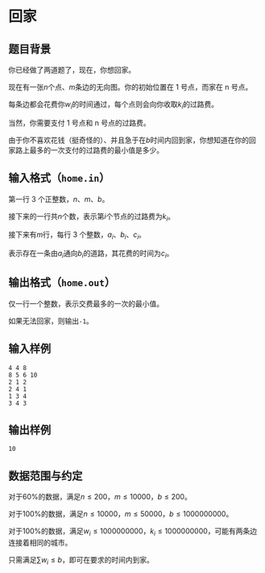 # 回家

## 题目背景

你已经做了两道题了，现在，你想回家。

现在有一张$n$个点、$m$条边的无向图。你的初始位置在 1 号点，而家在 n 号点。

每条边都会花费你$w_i$的时间通过，每个点则会向你收取$k_i$的过路费。

当然，你需要支付 1 号点和 n 号点的过路费。

由于你不喜欢花钱（挺奇怪的）、并且急于在$b$时间内回到家，你想知道在你的回家路上最多的一次支付的过路费的最小值是多少。

## 输入格式（`home.in`）

第一行 3 个正整数，$n$、$m$、$b$。

接下来的一行共$n$个数，表示第$i$个节点的过路费为$k_i$。

接下来有$m$行，每行 3 个整数，$a_i$、$b_i$、$c_i$。

表示存在一条由$a_i$通向$b_i$的道路，其花费的时间为$c_i$。

## 输出格式（`home.out`）

仅一行一个整数，表示交费最多的一次的最小值。

如果无法回家，则输出`-1`。

## 输入样例

```
4 4 8
8 5 6 10
2 1 2
2 4 1
1 3 4
3 4 3
```

## 输出样例

```
10
```

## 数据范围与约定

对于60%的数据，满足$n \le 200，m \le 10000，b \le 200$。

对于100%的数据，满足$n \le 10000，m \le 50000，b \le 1000000000$。

对于100%的数据，满足$w_i \le 1000000000，k_i \le 1000000000$，可能有两条边连接着相同的城市。

只需满足$\sum{w_i} \le b$，即可在要求的时间内到家。
